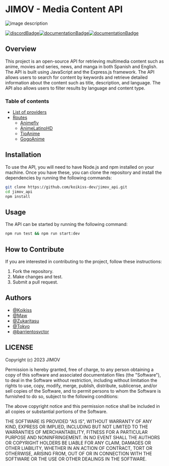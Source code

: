 # JIMOV - Media Content API

![image description](<.gitbook/assets/JIMOV\_logo (1).png>)

[![discordBadge](https://img.shields.io/badge/Chat-Click%20here-7289d9?style=for-the-badge\&logo=discord)](https://discord.com/invite/tyZ39GCX7R)[![documentationBadge](https://img.shields.io/badge/License-MIT-green.svg?style=for-the-badge)](https://choosealicense.com/licenses/mit/)[![documentationBadge](https://img.shields.io/badge/Documentation-Click%20here-blue?style=for-the-badge)](https://jimov.gitbook.io/jimov-api/)

## **Overview**

This project is an open-source API for retrieving multimedia content such as anime, movies and series, news, and manga in both Spanish and English. The API is built using JavaScript and the Express.js framework. The API allows users to search for content by keywords and retrieve detailed information about the content such as title, description, and language. The API also allows users to filter results by language and content type.

### Table of contents

* [List of providers](list-of-providers.md)
* [Routes](broken-reference)
  * [Animeflv](routes/anime/animeflv/)
  * [AnimeLatinoHD](routes/anime/animelatinohd/)
  * [TioAnime](routes/anime/tioanime/)
  * [GogoAnime](routes/anime/gogoanime/)

## **Installation**

To use the API, you will need to have Node.js and npm installed on your machine. Once you have these, you can clone the repository and install the dependencies by running the following commands:

```bash
git clone https://github.com/koikiss-dev/jimov_api.git
cd jimov_api
npm install
```

## **Usage**

The API can be started by running the following command:

```bash
npm run test && npm run start:dev
```

## **How to Contribute**

If you are interested in contributing to the project, follow these instructions:

1. Fork the repository.
2. Make changes and test.
3. Submit a pull request.

## **Authors**

* [@Koikiss](https://github.com/koikiss-dev)
* [@Maw](https://github.com/Mawfyy)
* [@Zukaritasu](https://github.com/Zukaritasu)
* [@Tokyo](https://github.com/TokyoTF)
* [@barrientosvctor](https://github.com/barrientosvctor)

## **LICENSE**

Copyright (c) 2023 JIMOV

Permission is hereby granted, free of charge, to any person obtaining a copy of this software and associated documentation files (the "Software"), to deal in the Software without restriction, including without limitation the rights to use, copy, modify, merge, publish, distribute, sublicense, and/or sell copies of the Software, and to permit persons to whom the Software is furnished to do so, subject to the following conditions:

The above copyright notice and this permission notice shall be included in all copies or substantial portions of the Software.

THE SOFTWARE IS PROVIDED "AS IS", WITHOUT WARRANTY OF ANY KIND, EXPRESS OR IMPLIED, INCLUDING BUT NOT LIMITED TO THE WARRANTIES OF MERCHANTABILITY, FITNESS FOR A PARTICULAR PURPOSE AND NONINFRINGEMENT. IN NO EVENT SHALL THE AUTHORS OR COPYRIGHT HOLDERS BE LIABLE FOR ANY CLAIM, DAMAGES OR OTHER LIABILITY, WHETHER IN AN ACTION OF CONTRACT, TORT OR OTHERWISE, ARISING FROM, OUT OF OR IN CONNECTION WITH THE SOFTWARE OR THE USE OR OTHER DEALINGS IN THE SOFTWARE.
